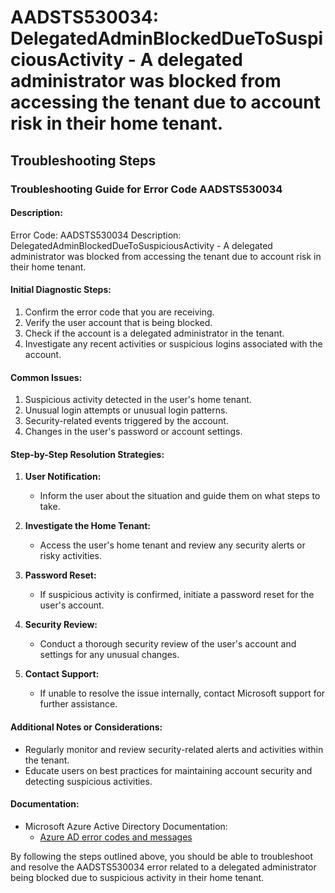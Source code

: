 
# AADSTS530034: DelegatedAdminBlockedDueToSuspiciousActivity - A delegated administrator was blocked from accessing the tenant due to account risk in their home tenant.


## Troubleshooting Steps
### Troubleshooting Guide for Error Code AADSTS530034

#### Description:
Error Code: AADSTS530034
Description: DelegatedAdminBlockedDueToSuspiciousActivity - A delegated administrator was blocked from accessing the tenant due to account risk in their home tenant.

#### Initial Diagnostic Steps:
1. Confirm the error code that you are receiving.
2. Verify the user account that is being blocked.
3. Check if the account is a delegated administrator in the tenant.
4. Investigate any recent activities or suspicious logins associated with the account.

#### Common Issues:
1. Suspicious activity detected in the user's home tenant.
2. Unusual login attempts or unusual login patterns.
3. Security-related events triggered by the account.
4. Changes in the user's password or account settings.

#### Step-by-Step Resolution Strategies:
1. **User Notification:**
    - Inform the user about the situation and guide them on what steps to take.

2. **Investigate the Home Tenant:**
    - Access the user's home tenant and review any security alerts or risky activities.

3. **Password Reset:**
    - If suspicious activity is confirmed, initiate a password reset for the user's account.

4. **Security Review:**
    - Conduct a thorough security review of the user's account and settings for any unusual changes.

5. **Contact Support:**
    - If unable to resolve the issue internally, contact Microsoft support for further assistance.

#### Additional Notes or Considerations:
- Regularly monitor and review security-related alerts and activities within the tenant.
- Educate users on best practices for maintaining account security and detecting suspicious activities.

#### Documentation:
- Microsoft Azure Active Directory Documentation:
  - [Azure AD error codes and messages](https://docs.microsoft.com/en-us/azure/active-directory/develop/reference-aadsts-error-codes)

By following the steps outlined above, you should be able to troubleshoot and resolve the AADSTS530034 error related to a delegated administrator being blocked due to suspicious activity in their home tenant.